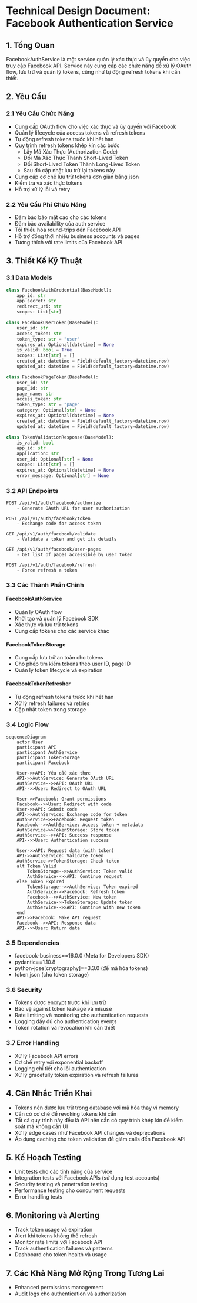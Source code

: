 # Technical Design Document: Facebook Authentication Service

## 1. Tổng Quan

FacebookAuthService là một service quản lý xác thực và ủy quyền cho việc truy cập Facebook API. Service này cung cấp các chức năng để xử lý OAuth flow, lưu trữ và quản lý tokens, cũng như tự động refresh tokens khi cần thiết.

## 2. Yêu Cầu

### 2.1 Yêu Cầu Chức Năng

- Cung cấp OAuth flow cho việc xác thực và ủy quyền với Facebook
- Quản lý lifecycle của access tokens và refresh tokens
- Tự động refresh tokens trước khi hết hạn
- Quy trình refresh tokens khép kín các bước
  - Lấy Mã Xác Thực (Authorization Code)
  - Đổi Mã Xác Thực Thành Short-Lived Token
  - Đổi Short-Lived Token Thành Long-Lived Token
  - Sau đó cập nhật lưu trữ lại tokens này
- Cung cấp cơ chế lưu trữ tokens đơn giản bằng json
- Kiểm tra và xác thực tokens
- Hỗ trợ xử lý lỗi và retry

### 2.2 Yêu Cầu Phi Chức Năng

- Đảm bảo bảo mật cao cho các tokens
- Đảm bảo availability của auth service
- Tối thiểu hóa round-trips đến Facebook API
- Hỗ trợ đồng thời nhiều business accounts và pages
- Tương thích với rate limits của Facebook API

## 3. Thiết Kế Kỹ Thuật

### 3.1 Data Models

```python
class FacebookAuthCredential(BaseModel):
    app_id: str
    app_secret: str
    redirect_uri: str
    scopes: List[str]

class FacebookUserToken(BaseModel):
    user_id: str
    access_token: str
    token_type: str = "user"
    expires_at: Optional[datetime] = None
    is_valid: bool = True
    scopes: List[str] = []
    created_at: datetime = Field(default_factory=datetime.now)
    updated_at: datetime = Field(default_factory=datetime.now)

class FacebookPageToken(BaseModel):
    user_id: str
    page_id: str
    page_name: str
    access_token: str
    token_type: str = "page"
    category: Optional[str] = None
    expires_at: Optional[datetime] = None
    created_at: datetime = Field(default_factory=datetime.now)
    updated_at: datetime = Field(default_factory=datetime.now)

class TokenValidationResponse(BaseModel):
    is_valid: bool
    app_id: str
    application: str
    user_id: Optional[str] = None
    scopes: List[str] = []
    expires_at: Optional[datetime] = None
    error_message: Optional[str] = None
```

### 3.2 API Endpoints

```
POST /api/v1/auth/facebook/authorize
    - Generate OAuth URL for user authorization

POST /api/v1/auth/facebook/token
    - Exchange code for access token

GET /api/v1/auth/facebook/validate
    - Validate a token and get its details

GET /api/v1/auth/facebook/user-pages
    - Get list of pages accessible by user token

POST /api/v1/auth/facebook/refresh
    - Force refresh a token
```

### 3.3 Các Thành Phần Chính

#### FacebookAuthService

- Quản lý OAuth flow
- Khởi tạo và quản lý Facebook SDK
- Xác thực và lưu trữ tokens
- Cung cấp tokens cho các service khác

#### FacebookTokenStorage

- Cung cấp lưu trữ an toàn cho tokens
- Cho phép tìm kiếm tokens theo user ID, page ID
- Quản lý token lifecycle và expiration

#### FacebookTokenRefresher

- Tự động refresh tokens trước khi hết hạn
- Xử lý refresh failures và retries
- Cập nhật token trong storage

### 3.4 Logic Flow

```mermaid
sequenceDiagram
    actor User
    participant API
    participant AuthService
    participant TokenStorage
    participant Facebook

    User->>API: Yêu cầu xác thực
    API->>AuthService: Generate OAuth URL
    AuthService-->>API: OAuth URL
    API-->>User: Redirect to OAuth URL

    User->>Facebook: Grant permissions
    Facebook-->>User: Redirect with code
    User->>API: Submit code
    API->>AuthService: Exchange code for token
    AuthService->>Facebook: Request token
    Facebook-->>AuthService: Access token + metadata
    AuthService->>TokenStorage: Store token
    AuthService-->>API: Success response
    API-->>User: Authentication success

    User->>API: Request data (with token)
    API->>AuthService: Validate token
    AuthService->>TokenStorage: Check token
    alt Token Valid
        TokenStorage-->>AuthService: Token valid
        AuthService-->>API: Continue request
    else Token Expired
        TokenStorage-->>AuthService: Token expired
        AuthService->>Facebook: Refresh token
        Facebook-->>AuthService: New token
        AuthService->>TokenStorage: Update token
        AuthService-->>API: Continue with new token
    end
    API->>Facebook: Make API request
    Facebook-->>API: Response data
    API-->>User: Return data
```

### 3.5 Dependencies

- facebook-business==16.0.0 (Meta for Developers SDK)
- pydantic==1.10.8
- python-jose[cryptography]==3.3.0 (để mã hóa tokens)
- token.json (cho token storage)

### 3.6 Security

- Tokens được encrypt trước khi lưu trữ
- Bảo vệ against token leakage và misuse
- Rate limiting và monitoring cho authentication requests
- Logging đầy đủ cho authentication events
- Token rotation và revocation khi cần thiết

### 3.7 Error Handling

- Xử lý Facebook API errors
- Cơ chế retry với exponential backoff
- Logging chi tiết cho lỗi authentication
- Xử lý gracefully token expiration và refresh failures

## 4. Cân Nhắc Triển Khai

- Tokens nên được lưu trữ trong database với mã hóa thay vì memory
- Cần có cơ chế để revoking tokens khi cần
- Tất cả quy trình này đều là API nên cần có quy trình khép kín để kiểm soát mà không cần UI
- Xử lý edge cases như Facebook API changes và deprecations
- Áp dụng caching cho token validation để giảm calls đến Facebook API

## 5. Kế Hoạch Testing

- Unit tests cho các tính năng của service
- Integration tests với Facebook APIs (sử dụng test accounts)
- Security testing và penetration testing
- Performance testing cho concurrent requests
- Error handling tests

## 6. Monitoring và Alerting

- Track token usage và expiration
- Alert khi tokens không thể refresh
- Monitor rate limits với Facebook API
- Track authentication failures và patterns
- Dashboard cho token health và usage

## 7. Các Khả Năng Mở Rộng Trong Tương Lai

- Enhanced permissions management
- Audit logs cho authentication và authorization
